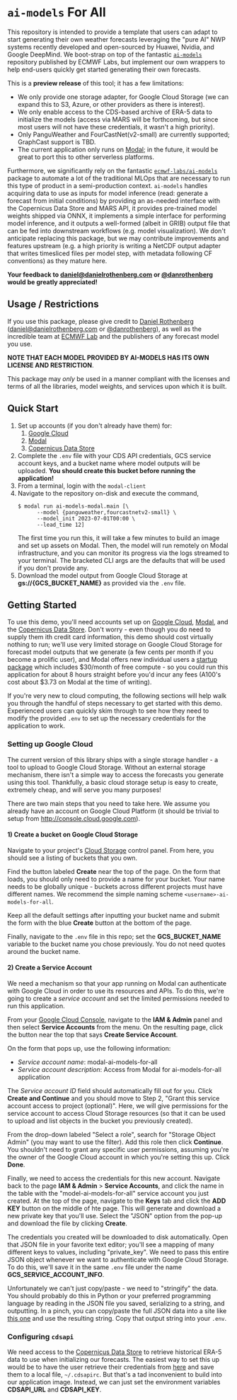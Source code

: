 # `ai-models` For All

This repository is intended to provide a template that users can adapt to start generating their own weather forecasts leveraging the "pure AI" NWP systems recently developed and open-sourced by Huawei, Nvidia, and Google DeepMind. We boot-strap on top of the fantastic [`ai-models`](https://github.com/ecmwf-lab/ai-models) repository published by ECMWF Labs, but implement our own wrappers to help end-users quickly get started generating their own forecasts.

This is a **preview release** of this tool; it has a few limitations:

- We only provide one storage adapter, for Google Cloud Storage (we can expand this
  to S3, Azure, or other providers as there is interest).
- We only enable access to the CDS-based archive of ERA-5 data to initialize the
  models (access via MARS will be forthcoming, but since most users will not have
  these credentials, it wasn't a high priority).
- Only PanguWeather and FourCastNet(v2-small)  are currently supported; GraphCast support
  is TBD.
- The current application only runs on [Modal](https://www.modal.com); in the future, it
  would be great to port this to other serverless platforms.

Furthermore, we significantly rely on the fantastic [`ecmwf-labs/ai-models`](https://github.com/ecmwf-lab/ai-models)
package to automate a lot of the traditional MLOps that are necessary to run this type
of product in a semi-production context. `ai-models` handles acquiring data to use as
inputs for model inference (read: generate a forecast from initial conditions) by
providing an as-needed interface with the Copernicus Data Store and MARS API, it
provides pre-trained model weights shipped via ONNX, it implements a simple interface
for performing model inference, and it outputs a well-formed (albeit in GRIB) output
file that can be fed into downstream workflows (e.g. model visualization). We don't
anticipate replacing this package, but we may contribute improvements and features
upstream (e.g. a high priority is writing a NetCDF output adapter that writes timesliced
files per model step, with metadata following CF conventions) as they mature here.

**Your feedback to <daniel@danielrothenberg.com> or [@danrothenberg](https://twitter.com/danrothenberg) would be greatly appreciated!**

## Usage / Restrictions

If you use this package, please give credit to [Daniel Rothenberg](https://github.com/darothen)
(<daniel@danielrothenberg.com> or [@danrothenberg](https://twitter.com/danrothenberg)),
as well as the incredible team at [ECMWF Lab](https://github.com/ecmwf-lab) and the
publishers of any forecast model you use.

**NOTE THAT EACH MODEL PROVIDED BY AI-MODELS HAS ITS OWN LICENSE AND RESTRICTION**.

This package may *only* be used in a manner compliant with the licenses and terms of all
the libraries, model weights, and services upon which it is built.

## Quick Start

1. Set up accounts (if you don't already have them) for:
   1. [Google Cloud](https://cloud.google.com)
   2. [Modal](https://www.modal.com)
   3. [Copernicus Data Store](https://cds.climate.copernicus.eu/)
2. Complete the `.env` file with your CDS API credentials, GCS service account keys, and
   a bucket name where model outputs will be uploaded. **You should create this bucket
   before running the application!**
3. From a terminal, login with the `modal-client`
4. Navigate to the repository on-disk and execute the command,
   ```shell
   $ modal run ai-models-modal.main [\
         --model {panguweather,fourcastnetv2-small} \
         --model_init 2023-07-01T00:00 \
         --lead_time 12]
   ```
   The first time you run this, it will take a few minutes to build an image and set up
   assets on Modal. Then, the model will run remotely on Modal infrastructure, and you
   can monitor its progress via the logs streamed to your terminal. The bracketed CLI
   args are the defaults that will be used if you don't provide any.
5. Download the model output from Google Cloud Storage at **gs://{GCS_BUCKET_NAME}** as
   provided via the `.env` file.

## Getting Started

To use this demo, you'll need accounts set up on [Google Cloud](https://cloud.google.com),
[Modal](https://www.modal.com), and the [Copernicus Data Store](<https://cds.climate.copernicus.eu/>).
Don't worry - even though you do need to supply them ith credit card information, this
demo should cost virtually nothing to run; we'll use very limited storage on Google
Cloud Storage for forecast model outputs that we generate (a few cents per month if you
become a prolific user), and Modal offers new individual users a [startup package](https://modal.com/signup)
which includes $30/month of free compute - so you could run this application for about 8
hours straight before you'd incur any fees (A100's cost about $3.73 on Modal at the time
of writing).

If you're very new to cloud computing, the following sections will help walk you through
the handful of steps necessary to get started with this demo. Experienced users can
quickly skim through to see how they need to modify the provided `.env` to set up the
necessary credentials for the application to work.

### Setting up Google Cloud

The current version of this library ships with a single storage handler - a tool
to upload to Google Cloud Storage. Without an external storage mechanism, there
isn't a simple way to access the forecasts you generate using this tool.
Thankfully, a basic cloud storage setup is easy to create, extremely cheap, and
will serve you many purposes!

There are two main steps that you need to take here. We assume you already have
an account on Google Cloud Platform (it should be trivial to setup from
http://console.cloud.google.com).

#### 1) Create a bucket on Google Cloud Storage

Navigate to your project's [Cloud Storage](https://console.cloud.google.com/storage/browser)
control panel. From here, you should see a listing of buckets that you own.

Find the button labeled **Create** near the top of the page. On the form that
loads, you should only need to provide a name for your bucket. Your name needs
to be globally unique - buckets across different projects must have different
names. We recommend the simple naming scheme `<username>-ai-models-for-all`.

Keep all the default settings after inputting your bucket name and submit the
form with the blue **Create** button at the bottom of the page.

Finally, navigate to the `.env` file in this repo; set the **GCS_BUCKET_NAME**
variable to the bucket name you chose previously. You do not need quotes around
the bucket name.

#### 2) Create a Service Account

We need a mechanism so that your app running on Modal can authenticate with
Google Cloud in order to use its resources and APIs. To do this, we're going to
create a *service account* and set the limited permissions needed to run this
application.

From your [Google Cloud Console](http://console.cloud.google.com), navigate to
the **IAM & Admin** panel and then select **Service Accounts** from the menu. On
the resulting page, click the button near the top that says
**Create Service Account**.

On the form that pops up, use the following information:

- *Service account name*: modal-ai-models-for-all
- *Service account description*: Access from Modal for ai-models-for-all application
  
The *Service account ID* field should automatically fill out for you. Click
**Create and Continue** and you should move to Step 2, "Grant this service
account access to project (optional)". Here, we will give permissions for the
service account to access Cloud Storage resources (so that it can be used to
upload and list objects in the bucket you previously created).

From the drop-down labeled "Select a role", search for "Storage Object Admin"
(you may want to use the filter). Add this role then click **Continue**. You
shouldn't need to grant any specific user permissions, assuming you're the owner
of the Google Cloud account in which you're setting this up. Click **Done**.

Finally, we need to access the credentials for this new account. Navigate back
to the page **IAM & Admin** > **Service Accounts**, and click the name in the
table with the "model-ai-models-for-all" service account you just created. At
the top of the page, navigate to the **Keys** tab and click the **ADD KEY**
button on the middle of hte page. This will generate and download a new private
key that you'll use. Select the "JSON" option from the pop-up and download the 
file by clicking **Create**.

The credentials you created will be downloaded to disk automatically. Open that
JSON file in your favorite text editor; you'll see a mapping of many different
keys to values, including "private_key". We need to pass this entire JSON object
whenever we want to authenticate with Google Cloud Storage. To do this, we'll
save it in the same `.env` file under the name **GCS_SERVICE_ACCOUNT_INFO**.

Unfortunately we can't just copy/paste - we need to "stringify" the data. You
should probably do this in Python or your preferred programming language by
reading in the JSON file you saved, serializing to a string, and outputting. In
a pinch, you can copy/paste the full JSON data into a site like [this one](https://jsonformatter.org/json-stringify-online)
and use the resulting string. Copy that output string into your `.env`.

### Configuring `cdsapi`

We need access to the [Copernicus Data Store](https://cds.climate.copernicus.eu/)
to retrieve historical ERA-5 data to use when initializing our forecasts. The
easiest way to set this up would be to have the user retrieve their credentials
from [here](https://cds.climate.copernicus.eu/api-how-to) and save them to a
local file, `~/.cdsapirc`. But that's a tad inconvenient to build into our
application image. Instead, we can just set the environment variables
**CDSAPI_URL** and **CDSAPI_KEY**.